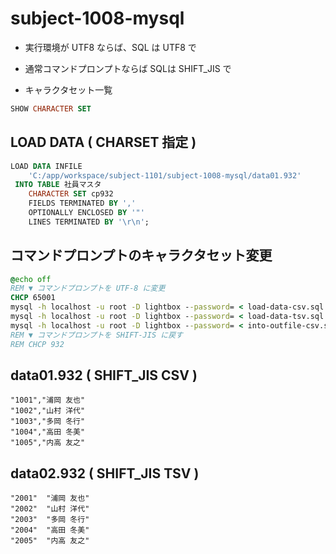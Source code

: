 # subject-1008-mysql

- 実行環境が UTF8 ならば、SQL は UTF8 で

- 通常コマンドプロンプトならば SQLは SHIFT_JIS で

- キャラクタセット一覧
```sql
SHOW CHARACTER SET
```

## LOAD DATA ( CHARSET 指定 )
```sql
LOAD DATA INFILE
    'C:/app/workspace/subject-1101/subject-1008-mysql/data01.932'
 INTO TABLE 社員マスタ
    CHARACTER SET cp932
    FIELDS TERMINATED BY ','
    OPTIONALLY ENCLOSED BY '"'
    LINES TERMINATED BY '\r\n';
```

## コマンドプロンプトのキャラクタセット変更
```bat
@echo off
REM ▼ コマンドプロンプトを UTF-8 に変更
CHCP 65001
mysql -h localhost -u root -D lightbox --password= < load-data-csv.sql
mysql -h localhost -u root -D lightbox --password= < load-data-tsv.sql
mysql -h localhost -u root -D lightbox --password= < into-outfile-csv.sql
REM ▼ コマンドプロンプトを SHIFT-JIS に戻す
REM CHCP 932
```

## data01.932 ( SHIFT_JIS CSV )
```
"1001","浦岡 友也"
"1002","山村 洋代"
"1003","多岡 冬行"
"1004","高田 冬美"
"1005","内高 友之"
```
## data02.932 ( SHIFT_JIS TSV )
```
"2001"	"浦岡 友也"
"2002"	"山村 洋代"
"2003"	"多岡 冬行"
"2004"	"高田 冬美"
"2005"	"内高 友之"
```
